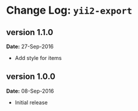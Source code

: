 Change Log: `yii2-export`
=========================

## version 1.1.0

**Date:** 27-Sep-2016

- Add style for items

## version 1.0.0

**Date:** 08-Sep-2016

- Initial release